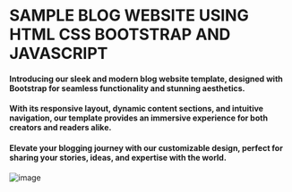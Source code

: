 # SAMPLE BLOG WEBSITE USING HTML CSS BOOTSTRAP AND JAVASCRIPT

#### Introducing our sleek and modern blog website template, designed with Bootstrap for seamless functionality and stunning aesthetics. 
#### With its responsive layout, dynamic content sections, and intuitive navigation, our template provides an immersive experience for both creators and readers alike.
#### Elevate your blogging journey with our customizable design, perfect for sharing your stories, ideas, and expertise with the world.



![image](https://github.com/Kushoza8/Bootstrap_Tutorial/assets/115579530/2228dc9a-0790-4ea0-9f49-b8b6736e0d6b)
